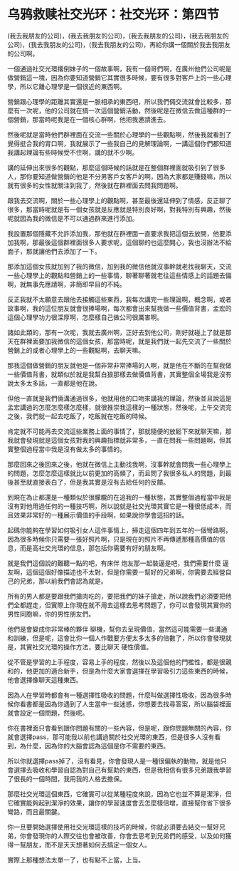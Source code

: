 # 乌鸦救赎社交光环：社交光环：第四节

(我去我朋友的公司)，(我去我朋友的公司)，(我去我朋友的公司)，(我去我朋友的公司)，(我去我朋友的公司)，(我去我朋友的公司)，再給你講一個關於我去我朋友的公司啊。

一個通過社交光環撂倒妹子的一個故事啊，我有一個哥們啊，在廣州他們公司呢是做營銷這一塊，因為你要知道營銷它其實很多時候，要有很多對客戶上的一些心理學，所以它離心理學是一個很近的東西啊。

營銷跟心理學的距離其實還是一脈相承的東西吧，所以我們倆交流就會比較多，那麼有一次呢，他的公司就在搞一次這個營銷活動，然後呢是在微信去做這種群的一個營銷，那當時呢我是在一個核心群啊，他把我邀請進去。

然後呢就是當時他們群裡面在交流一些關於心理學的一些觀點啊，然後我就看到了覺得挺合我的胃口啊，我就展示了一些我自己的見解理論啊，一講這個你們都知道我講起理論有些時候受不住啊，講的就不少啊。

講的延伸出來很多的觀點，那麼這個時候的話就是在整個群裡面就吸引到了很多人，那你要知道做營銷的他是不分男客戶女客戶的啊，因為大家都是賺錢嘛，所以就有很多的女性就關注到我了，然後就在群裡面去問我問題啊。

跟我去交流啊，關於一些心理學上的觀點啊，甚至最後還延伸到了情感，反正聊了很多，那當時呢就是有一個女孩就是反應就是特別良好啊，對我特別有興趣，然後呢就因為我的微信是不可以通過群來進行添加。

我設置那個隱藏不允許添加我，那他就在群裡面一直要求我把這個去放開，他要添加我啊，那最後這個群裡面很多人要求呢，這個聊的也這麼開心，我也沒辦法不給面子，那就讓他們去添加了一下。

那添加這個女孩就加到了我的微信，加到我的微信他就沒事幹就老找我聊天，交流一些心理學上的觀點和營銷上的一些事情，聊著聊著就老往這些情感上的話題去偏啊，就無事先應請啊，非簡即早目的不純。

反正我就不太願意去跟他去接觸這些東西，我每次講完一些理論啊，概念啊，或者故事啊，我的這位朋友就會很捧場啊，每次都會出來幫我做一些價值背書，孟宏的這個心理學功力很深厚啊，怎麼樣自己做公司很厲害啊。

諸如此類的，那有一次呢，我就去廣州啊，正好去到他公司，剛好就碰上了就是那天在群裡面要加我微信的這個女孩，那當時呢，就是我們就一起先交流了一些關於營銷上的或者心理學上的一些觀點啊，去聊天嘛。

那我這個做營銷的朋友就他是一個非常非常捧場的人啊，就是他在不斷的在幫我做一些價值背書，就類似於就是我幫白狼那樣去做價值背書，其實整個全場我是沒有說太多太多話，一直都是他在說。

但他一直就是我們倆溝通過很多，他就用他的口吻來講我的理論，然後並且說這是孟宏講過的怎麼怎麼樣怎麼樣，就很推崇我這樣的一種狀態，然後呢，上午交流完之後，我們就一起去吃飯了，吃飯就在吃飯的時候。

肯定就不可能再去交流這些業務上面的事情了，那就隨便的放鬆下來就聊天嘛，那我就會發現就是這個女孩對我的興趣指標就非常多，一直在問我一些問題啊，但其實整個過程當中我是沒有做太多的事情的。

那麼回來之後回來之後，他就在微信上主動找我啊，沒事幹就會問我一些心理學上的問題，怎麼怎麼這樣就比以前更加的高頻了，而且問了我很多私人的問題，到最後甚至就直接表白了，但是我其實是沒有去給任何的反饋。

到現在為止都還是一種類似於很朦朧的在追我的一種狀態，其實整個過程當中我是沒有對他用過任何的一種技巧啊，所以說就是社交光環其實它是一種很低成本，而且效果非常好的一種展示價值的手段啊，如果說你學會這招的話。

起碼你能夠在學習如何吸引女人這件事情上，掃走這個四年到五年的一個彎路啊，因為很多時候你只需要一張好照片啊，只是現在的照片不再傳遞那種高價值的信息，而是高社交光環的信息，那包括你需要有好的朋友啊。

就是我們這個說的難聽一點的吧，有床伴 炮友那一起裝逼是吧，我們需要什麼 逼友啊，這個這個好像描述也不太對，但是你需要一幫好的兄弟啊，你需要去經營自己的兄弟，那以前我們會認為就是。

所有的男人都是要跟我們搶肉吃的，要把我們的妹子搶走，所以說我們必須要把他們全都趕走，但實際上你現在就不用去這樣去思考問題了，你可以會發現其實你的男性同胞嘛，你的男性朋友們。

他們是會變成你非常棒的夥伴 聊機，幫你去呈現價值，當然這可能需要一些溝通和訓練，但是呢，這會比你一個人作戰要方便太多太多的倍數了，所以你會發現就是，其實社交光環的操作方法，要比聊天 硬性價值。

從不管是學習的上手程度，容易上手的程度，然後以及這個他的門檻性，都是很親和的，他更加的適合新手，但是為什麼大家會選擇在學習吸引力這些東西的時候，他會選擇像聊天這種東西。

因為人在學習時都會有一種選擇性吸收的問題，什麼叫做選擇性吸收，因為很多時候你看書都是因為你遇到了人生當中一些迷惑，你想要去找尋答案，所以腦袋裡面就會設定一個問題，然後呢。

你在書裡面只會看到跟你問題有關的一些內容，但是呢，跟你問題無關的內容，你就會選擇pass，那可能我以前也講過關於社交光環的東西，但是很多人沒有看到，為什麼，因為你的大腦會認為這個是你不需要的東西。

所以你就選擇pass掉了，沒有看見，你會發現人是一種很偏執的動物，就是他只會選擇去吸收和學習自認為對自己有幫助的東西，但是我相信有很多兄弟跟我學習了很長的一個時間，我用我的人格去擔保。

那麼社交光環這個東西，它確實可以從某種程度來說，因為它也並不算是潔淨，但它確實能夠起到潔淨的效果，讓你的學習速度會去怎麼樣倍增，直接幫你省下很多彎路，而且最關鍵。

你一旦要開始選擇使用社交光環這樣的技巧的時候，你就必須要去結交一幫好兄弟，你會發現你的人際交往也會被改善，你會去思考到兄弟們的感受，以及如何獲得一幫朋友，而不是天天想著如何去搞定一個女人。

實際上那種想法太單一了，也有點不上當，上当。
